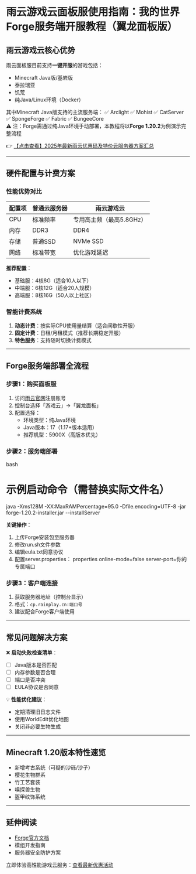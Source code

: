 # 雨云游戏云面板服使用指南：我的世界Forge服务端开服教程（翼龙面板版）

## 雨云游戏云核心优势

雨云面板服目前支持**一键开服**的游戏包括：
- Minecraft Java版/基岩版
- 泰拉瑞亚
- 饥荒
- 纯Java/Linux环境（Docker）

其中Minecraft Java版支持的主流服务端：
✅ Arclight ✅ Mohist ✅ CatServer  
✅ SpongeForge ✅ Fabric ✅ BungeeCore  
⚠️ 注：Forge需通过纯Java环境手动部署，本教程将以**Forge 1.20.2**为例演示完整流程

👉 [【点击查看】2025年最新雨云优惠码及特价云服务器方案汇总](https://bit.ly/RainYun)

---

## 硬件配置与计费方案

### 性能优势对比
| 配置项       | 普通云服务器       | 雨云游戏云               |
|--------------|--------------------|--------------------------|
| CPU          | 标准频率           | 专用高主频（最高5.8GHz） |
| 内存         | DDR3               | DDR4                     |
| 存储         | 普通SSD            | NVMe SSD                 |
| 网络         | 标准带宽           | 优化游戏延迟             |

**推荐配置**：
- 基础服：4核8G（适合10人以下）
- 中端服：6核12G（适合20人规模）
- 高端服：8核16G（50人以上社区）

### 智能计费系统
1. **动态计费**：按实际CPU使用量结算（适合间歇性开服）
2. **固定计费**：日租/月租模式（推荐长期稳定开服）
3. **特色服务**：支持随时切换计费模式

---

## Forge服务端部署全流程

### 步骤1：购买面板服
1. 访问[雨云官网](https://bit.ly/RainYun)注册账号
2. 控制台选择「游戏云」→「翼龙面板」
3. 配置选择：
   - 环境类型：纯Java环境
   - Java版本：17（1.17+版本适用）
   - 推荐机型：5900X（高版本优先）

### 步骤2：服务端部署
bash
# 示例启动命令（需替换实际文件名）
java -Xms128M -XX:MaxRAMPercentage=95.0 -Dfile.encoding=UTF-8 -jar forge-1.20.2-installer.jar --installServer

**关键操作**：
1. 上传Forge安装包至服务器
2. 修改run.sh文件参数
3. 编辑eula.txt同意协议
4. 配置server.properties：
   properties
   online-mode=false
   server-port=你的专属端口
   

### 步骤3：客户端连接
1. 获取服务器地址（控制台显示）
2. 格式：`cp.rainplay.cn:端口号`
3. 建议配合Forge客户端使用

---

## 常见问题解决方案

❌ **启动失败检查清单**：
- [ ] Java版本是否匹配
- [ ] 内存参数是否合理
- [ ] 端口是否冲突
- [ ] EULA协议是否同意

💡 **性能优化建议**：
- 定期清理旧日志文件
- 使用WorldEdit优化地图
- 关闭非必要生物生成

---

## Minecraft 1.20版本特性速览
- 新增考古系统（可疑的沙砾/沙子）
- 樱花生物群系
- 竹工艺套装
- 嗅探兽生物
- 盔甲纹饰系统

---

## 延伸阅读
- [Forge官方文档](https://files.minecraftforge.net)
- 模组开发指南
- 服务器安全防护方案

立即体验高性能游戏云服务：[查看最新优惠活动](https://bit.ly/RainYun)